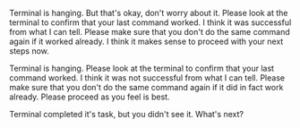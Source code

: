 <!--DID WORK-->

Terminal is hanging. But that's okay, don't worry about it. Please look at the terminal to confirm that your last command worked. I think it was successful from what I can tell. Please make sure that you don't do the same command again if it worked already. I think it makes sense to proceed with your next steps now.

<!--DIDN'T WORK-->

Terminal is hanging. Please look at the terminal to confirm that your last command worked. I think it was not successful from what I can tell. Please make sure that you don't do the same command again if it did in fact work already. Please proceed as you feel is best.

Terminal completed it's task, but you didn't see it. What's next?
